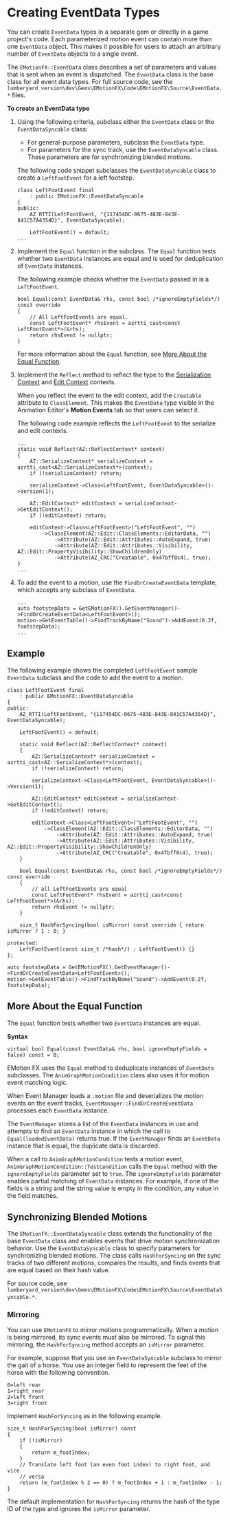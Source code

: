 # Creating EventData Types<a name="char-animation-editor-custom-events-parameters-creating-eventdata-types"></a>

You can create `EventData` types in a separate gem or directly in a game project's code\. Each parameterized motion event can contain more than one `EventData` object\. This makes it possible for users to attach an arbitrary number of `EventData` objects to a single event\.

The `EMotionFX::EventData` class describes a set of parameters and values that is sent when an event is dispatched\. The `EventData` class is the base class for all event data types\. For full source code, see the `lumberyard_version\dev\Gems\EMotionFX\Code\EMotionFX\Source\EventData.*` files\.

**To create an EventData type**

1. Using the following criteria, subclass either the `EventData` class or the `EventDataSyncable` class:
   + For general\-purpose parameters, subclass the `EventData` type\.
   + For parameters for the sync track, use the `EventDataSyncable` class\. These parameters are for synchronizing blended motions\.

   The following code snippet subclasses the `EventDataSyncable` class to create a `LeftFootEvent` for a left footstep\.

   ```
   class LeftFootEvent final
       : public EMotionFX::EventDataSyncable
   {
   public:
       AZ_RTTI(LeftFootEvent, "{117454DC-0675-483E-843E-841C57A4354D}", EventDataSyncable);
   
       LeftFootEvent() = default;
   ...
   ```

1. Implement the `Equal` function in the subclass\. The `Equal` function tests whether two `EventData` instances are equal and is used for deduplication of `EventData` instances\.

   The following example checks whether the `EventData` passed in is a `LeftFootEvent`\.

   ```
   bool Equal(const EventData& rhs, const bool /*ignoreEmptyFields*/) const override
   {
       // All LeftFootEvents are equal.
       const LeftFootEvent* rhsEvent = azrtti_cast<const LeftFootEvent*>(&rhs);
       return rhsEvent != nullptr;
   }
   ```

   For more information about the `Equal` function, see [More About the Equal Function](#char-animation-editor-custom-events-parameters-the-equal-function)\.

1. Implement the `Reflect` method to reflect the type to the [Serialization Context](component-entity-system-reflection-serialization-context.md) and [Edit Context](component-entity-system-reflection-edit-context.md) contexts\.

   When you reflect the event to the edit context, add the `Creatable` attribute to `ClassElement`\. This makes the `EventData` type visible in the Animation Editor's **Motion Events** tab so that users can select it\.

   The following code example reflects the `LeftFootEvent` to the serialize and edit contexts\.

   ```
   ...
   static void Reflect(AZ::ReflectContext* context)
   {
       AZ::SerializeContext* serializeContext = azrtti_cast<AZ::SerializeContext*>(context);
       if (!serializeContext) return;
   
       serializeContext->Class<LeftFootEvent, EventDataSyncable>()->Version(1);
   
       AZ::EditContext* editContext = serializeContext->GetEditContext();
       if (!editContext) return;
   
       editContext->Class<LeftFootEvent>("LeftFootEvent", "")
           ->ClassElement(AZ::Edit::ClassElements::EditorData, "")
               ->Attribute(AZ::Edit::Attributes::AutoExpand, true)
               ->Attribute(AZ::Edit::Attributes::Visibility, AZ::Edit::PropertyVisibility::ShowChildrenOnly)
               ->Attribute(AZ_CRC("Creatable", 0x47bff8c4), true);
   }
   ...
   ```

1. To add the event to a motion, use the `FindOrCreateEventData` template, which accepts any subclass of `EventData`\.

   ```
   ...
   auto footstepData = GetEMotionFX().GetEventManager()->FindOrCreateEventData<LeftFootEvent>();
   motion->GetEventTable()->FindTrackByName("Sound")->AddEvent(0.2f, footstepData);
   ...
   ```

## Example<a name="char-animation-editor-custom-events-parameters-creating-eventdata-types-example"></a>

The following example shows the completed `LeftFootEvent` sample `EventData` subclass and the code to add the event to a motion\.

```
class LeftFootEvent final
    : public EMotionFX::EventDataSyncable
{
public:
    AZ_RTTI(LeftFootEvent, "{117454DC-0675-483E-843E-841C57A4354D}", EventDataSyncable);

    LeftFootEvent() = default;

    static void Reflect(AZ::ReflectContext* context)
    {
        AZ::SerializeContext* serializeContext = azrtti_cast<AZ::SerializeContext*>(context);
        if (!serializeContext) return;

        serializeContext->Class<LeftFootEvent, EventDataSyncable>()->Version(1);

        AZ::EditContext* editContext = serializeContext->GetEditContext();
        if (!editContext) return;

        editContext->Class<LeftFootEvent>("LeftFootEvent", "")
            ->ClassElement(AZ::Edit::ClassElements::EditorData, "")
                ->Attribute(AZ::Edit::Attributes::AutoExpand, true)
                ->Attribute(AZ::Edit::Attributes::Visibility, AZ::Edit::PropertyVisibility::ShowChildrenOnly)
                ->Attribute(AZ_CRC("Creatable", 0x47bff8c4), true);
    }

    bool Equal(const EventData& rhs, const bool /*ignoreEmptyFields*/) const override
    {
        // all LeftFootEvents are equal
        const LeftFootEvent* rhsEvent = azrtti_cast<const LeftFootEvent*>(&rhs);
        return rhsEvent != nullptr;
    }

    size_t HashForSyncing(bool isMirror) const override { return isMirror ? 1 : 0; }

protected:
    LeftFootEvent(const size_t /*hash*/) : LeftFootEvent() {}
};

auto footstepData = GetEMotionFX().GetEventManager()->FindOrCreateEventData<LeftFootEvent>();
motion->GetEventTable()->FindTrackByName("Sound")->AddEvent(0.2f, footstepData);
```

## More About the Equal Function<a name="char-animation-editor-custom-events-parameters-the-equal-function"></a>

The `Equal` function tests whether two `EventData` instances are equal\.

**Syntax**

```
virtual bool Equal(const EventData& rhs, bool ignoreEmptyFields = false) const = 0;
```

EMotion FX uses the `Equal` method to deduplicate instances of `EventData` subclasses\. The `AnimGraphMotionCondition` class also uses it for motion event matching logic\.

When Event Manager loads a `.motion` file and deserializes the motion events on the event tracks, `EventManager::FindOrCreateEventData` processes each `EventData` instance\.

The `EventManager` stores a list of the `EventData` instances in use and attempts to find an `EventData` instance in which the call to `Equal(loadedEventData)` returns true\. If the `EventManager` finds an `EventData` instance that is equal, the duplicate data is discarded\.

When a call to `AnimGraphMotionCondition` tests a motion event, `AnimGraphMotionCondition::TestCondition` calls the `Equal` method with the `ignoreEmptyFields` parameter set to `true`\. The `ignoreEmptyFields` parameter enables partial matching of `EventData` instances\. For example, if one of the fields is a string and the string value is empty in the condition, any value in the field matches\.

## Synchronizing Blended Motions<a name="char-animation-editor-custom-events-parameters-synchronizing-blended-motions"></a>

The `EMotionFX::EventDataSyncable` class extends the functionality of the base `EventData` class and enables events that drive motion synchronization behavior\. Use the `EventDataSyncable` class to specify parameters for synchronizing blended motions\. The class calls `HashForSyncing` on the sync tracks of two different motions, compares the results, and finds events that are equal based on their hash value\.

For source code, see `lumberyard_version\dev\Gems\EMotionFX\Code\EMotionFX\Source\EventDataSyncable.*`\.

### Mirroring<a name="char-animation-editor-custom-events-parameters-mirroring"></a>

You can use `EMotionFX` to mirror motions programmatically\. When a motion is being mirrored, its sync events must also be mirrored\. To signal this mirroring, the `HashForSyncing` method accepts an `isMirror` parameter\.

For example, suppose that you use an `EventDataSyncable` subclass to mirror the gait of a horse\. You use an integer field to represent the feet of the horse with the following convention\.

```
0=left rear 
1=right rear 
2=left front 
3=right front
```

Implement `HashForSyncing` as in the following example\.

```
size_t HashForSyncing(bool isMirror) const
{
    if (!isMirror)
    {
        return m_footIndex;
    }
    // Translate left foot (an even foot index) to right foot, and vice
    // versa
    return (m_footIndex % 2 == 0) ? m_footIndex + 1 : m_footIndex - 1;
}
```

The default implementation for `HashForSyncing` returns the hash of the type ID of the type and ignores the `isMirror` parameter\.